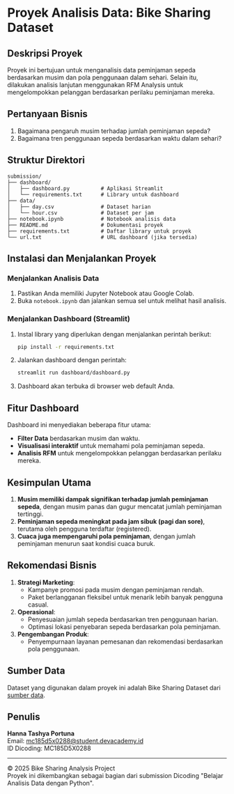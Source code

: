 # Proyek Analisis Data: Bike Sharing Dataset

## Deskripsi Proyek
Proyek ini bertujuan untuk menganalisis data peminjaman sepeda berdasarkan musim dan pola penggunaan dalam sehari. Selain itu, dilakukan analisis lanjutan menggunakan RFM Analysis untuk mengelompokkan pelanggan berdasarkan perilaku peminjaman mereka.

## Pertanyaan Bisnis
1. Bagaimana pengaruh musim terhadap jumlah peminjaman sepeda?
2. Bagaimana tren penggunaan sepeda berdasarkan waktu dalam sehari?

## Struktur Direktori
```
submission/
├── dashboard/
│   ├── dashboard.py          # Aplikasi Streamlit
│   └── requirements.txt      # Library untuk dashboard
├── data/
│   ├── day.csv               # Dataset harian
│   └── hour.csv              # Dataset per jam
├── notebook.ipynb            # Notebook analisis data
├── README.md                 # Dokumentasi proyek
├── requirements.txt          # Daftar library untuk proyek
└── url.txt                   # URL dashboard (jika tersedia)
```

## Instalasi dan Menjalankan Proyek
### **Menjalankan Analisis Data**  
1. Pastikan Anda memiliki Jupyter Notebook atau Google Colab.
2. Buka `notebook.ipynb` dan jalankan semua sel untuk melihat hasil analisis.

### **Menjalankan Dashboard (Streamlit)**  
1. Instal library yang diperlukan dengan menjalankan perintah berikut:
   ```bash
   pip install -r requirements.txt
   ```
2. Jalankan dashboard dengan perintah:
   ```bash
   streamlit run dashboard/dashboard.py
   ```
3. Dashboard akan terbuka di browser web default Anda.

## Fitur Dashboard
Dashboard ini menyediakan beberapa fitur utama:
- **Filter Data** berdasarkan musim dan waktu.
- **Visualisasi interaktif** untuk memahami pola peminjaman sepeda.
- **Analisis RFM** untuk mengelompokkan pelanggan berdasarkan perilaku mereka.

## Kesimpulan Utama
1. **Musim memiliki dampak signifikan terhadap jumlah peminjaman sepeda**, dengan musim panas dan gugur mencatat jumlah peminjaman tertinggi.
2. **Peminjaman sepeda meningkat pada jam sibuk (pagi dan sore)**, terutama oleh pengguna terdaftar (registered).
3. **Cuaca juga mempengaruhi pola peminjaman**, dengan jumlah peminjaman menurun saat kondisi cuaca buruk.

## Rekomendasi Bisnis
1. **Strategi Marketing**:
   - Kampanye promosi pada musim dengan peminjaman rendah.
   - Paket berlangganan fleksibel untuk menarik lebih banyak pengguna casual.
2. **Operasional**:
   - Penyesuaian jumlah sepeda berdasarkan tren penggunaan harian.
   - Optimasi lokasi penyebaran sepeda berdasarkan pola peminjaman.
3. **Pengembangan Produk**:
   - Penyempurnaan layanan pemesanan dan rekomendasi berdasarkan pola penggunaan.

## Sumber Data
Dataset yang digunakan dalam proyek ini adalah Bike Sharing Dataset dari [sumber data](https://www.kaggle.com/datasets/lakshmi25npathi/bike-sharing-dataset).

## Penulis
**Hanna Tashya Portuna**  
Email: mc185d5x0288@student.devacademy.id  
ID Dicoding: MC185D5X0288

---
© 2025 Bike Sharing Analysis Project  
Proyek ini dikembangkan sebagai bagian dari submission Dicoding "Belajar Analisis Data dengan Python".
